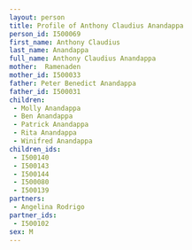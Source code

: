 ```yaml
---
layout: person
title: Profile of Anthony Claudius Anandappa
person_id: I500069
first_name: Anthony Claudius
last_name: Anandappa
full_name: Anthony Claudius Anandappa
mother:  Ramenaden
mother_id: I500033
father: Peter Benedict Anandappa
father_id: I500031
children:
 - Molly Anandappa
 - Ben Anandappa
 - Patrick Anandappa
 - Rita Anandappa
 - Winifred Anandappa
children_ids:
 - I500140
 - I500143
 - I500144
 - I500080
 - I500139
partners:
 - Angelina Rodrigo
partner_ids:
 - I500102
sex: M
---
```


